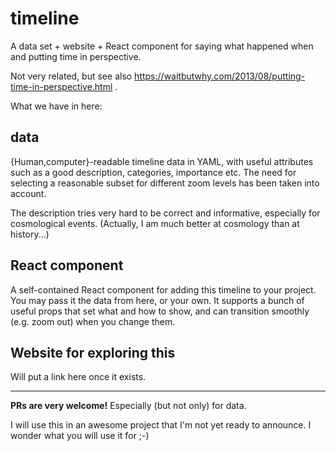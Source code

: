 # timeline
A data set + website + React component for saying what happened when and putting time in perspective.

Not very related, but see also https://waitbutwhy.com/2013/08/putting-time-in-perspective.html .

What we have in here:

## data

{Human,computer}-readable timeline data in YAML, with useful attributes such as a good description, categories, importance etc. The need for selecting a reasonable subset for different zoom levels has been taken into account.

The description tries very hard to be correct and informative, especially for cosmological events. (Actually, I am much better at cosmology than at history...)

## React component

A self-contained React component for adding this timeline to your project. You may pass it the data from here, or your own. It supports a bunch of useful props that set what and how to show, and can transition smoothly (e.g. zoom out) when you change them.

## Website for exploring this

Will put a link here once it exists.

--------------------------------------------------------------------------

**PRs are very welcome!** Especially (but not only) for data.

I will use this in an awesome project that I'm not yet ready to announce. I wonder what you will use it for ;-)
